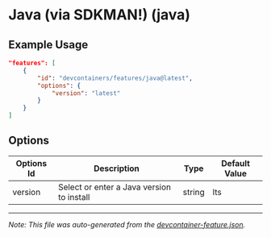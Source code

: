 
# Java (via SDKMAN!) (java)



## Example Usage

```json
"features": [
    {
        "id": "devcontainers/features/java@latest",
        "options": {
            "version": "latest"
        }
    }
]
```

## Options

| Options Id | Description | Type | Default Value |
|-----|-----|-----|-----|
| version | Select or enter a Java version to install | string | lts |

---

_Note: This file was auto-generated from the [devcontainer-feature.json](./devcontainer-feature.json)._

